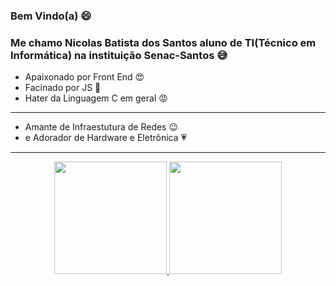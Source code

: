 ### Bem Vindo(a) 😄
### Me chamo Nicolas Batista dos Santos aluno de TI(Técnico em Informática) na instituição Senac-Santos 😅


- Apaixonado por Front End 😍
- Facinado por JS 🤩
- Hater da Linguagem C em geral 😡
-----------------------------------
- Amante de Infraestutura de Redes 😉
- e Adorador de Hardware e Eletrônica 💗
-----------------------------------------
<div align="center">
  <a href="https://github.com/NicBits">
  <img height="180em" src="https://github-readme-stats.vercel.app/api?username=NicBits&show_icons=true&theme=shades-of-purple&include_all_commits=true&count_private=true"/>
<img height="180em" src="https://github-readme-stats.vercel.app/api/top-langs/?username=NicBits&layout=compact&langs_count=7&theme=shades-of-purple"/>
</div>
